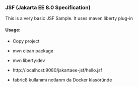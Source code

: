 ### JSF (Jakarta EE 8.0 Specification) 

This is a very basic JSF Sample. It uses maven liberty plug-in

#### Usage:
- Copy project
- mvn clean package
- mvn liberty:dev
- http://localhost:9080/jakartaee-jsf/hello.jsf

- fabric8 kullanımı notlarım da Docker klasöründe
